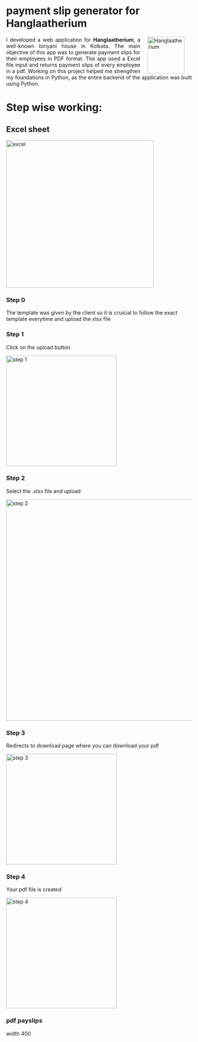 # payment slip generator for Hanglaatherium

<p align="justify">
  <img src="https://github.com/ShopnoBanerjee/payment_slip_generator/assets/158451331/c8d1c1cb-f2ab-4f74-af45-113972c2b77e" alt="Hanglaatherium" align="right" width="100" hspace="20">
  I developed a web application for <strong>Hanglaatherium</strong>, a well-known biriyani house in Kolkata. The main objective of this app was to generate payment slips for their employees in PDF format. The app used a Excel file input and returns payment slips of every employee in a pdf. Working on this project helped me strengthen my foundations in Python, as the entire backend of the application was built using Python.
</p>

# Step wise working:

## Excel sheet

<img src="https://github.com/ShopnoBanerjee/payment-slip-generator/assets/158451331/bf169982-6de0-4583-bcd4-6619a8d42bac" alt="excel" width="400">

### Step 0

The template was given by the client so it is cruicial to follow the exact template everytime and upload the xlsx file

### Step 1

Click on the upload button

<img src="https://github.com/ShopnoBanerjee/payment-slip-generator/assets/158451331/08758975-b3ac-4670-b161-fa47471a9dc2" alt="step 1" width="300">

### Step 2

Select the .xlsx file and upload

<img src="https://github.com/ShopnoBanerjee/payment-slip-generator/assets/158451331/388d0b8f-885c-45b6-a59c-a4b5473b876b" alt="step 2" width="600">

### Step 3

Redirects to download page where you can download your pdf

<img src="https://github.com/ShopnoBanerjee/payment-slip-generator/assets/158451331/28a01be7-c625-4ca2-895f-4f01a0ad2f03" alt="step 3" width="300">

### Step 4

Your pdf file is created

<img src="https://github.com/ShopnoBanerjee/payment-slip-generator/assets/158451331/bad73891-5c77-4fb0-98c3-f58a6e65c7e8" alt="step 4" width="300">

### pdf payslips
width 400